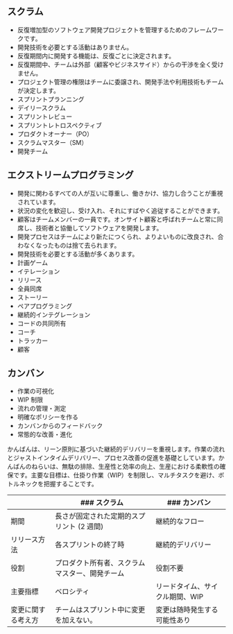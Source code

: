 ## スクラム

- 反復増加型のソフトウェア開発プロジェクトを管理するためのフレームワークです。
- 開発技術を必要とする活動はありません。
- 反復期間内に開発する機能は、反復ごとに決定されます。
- 反復期間中、チームは外部（顧客やビジネスサイド）からの干渉を全く受けません。
- プロジェクト管理の権限はチームに委譲され、開発手法や利用技術もチームが決定します。
- スプリントプランニング
- デイリースクラム
- スプリントレビュー
- スプリントレトロスペクティブ
- プロダクトオーナー（PO）
- スクラムマスター（SM）
- 開発チーム

## エクストリームプログラミング

- 開発に関わるすべての人が互いに尊重し、働きかけ、協力し合うことが重視されています。
- 状況の変化を歓迎し、受け入れ、それにすばやく追従することができます。
- 顧客はチームメンバーの一員です。オンサイト顧客と呼ばれチームと常に同席し、技術者と協働してソフトウェアを開発します。
- 開発プロセスはチームにより新たにつくられ、よりよいものに改良され、合わなくなったものは捨て去られます。
- 開発技術を必要とする活動が多くあります。
- 計画ゲーム
- イテレーション
- リリース
- 全員同席
- ストーリー
- ペアプログラミング
- 継続的インテグレーション
- コードの共同所有
- コーチ
- トラッカー
- 顧客

## カンバン

- 作業の可視化
- WIP 制限
- 流れの管理・測定
- 明確なポリシーを作る
- カンバンからのフィードバック
- 常態的な改善・進化

かんばんは、リーン原則に基づいた継続的デリバリーを重視します。作業の流れとジャストインタイムデリバリー、プロセス改善の促進を基礎としています。かんばんのねらいは、無駄の排除、生産性と効率の向上、生産における柔軟性の確保です。主要な目標は、仕掛り作業（WIP）を制限し、マルチタスクを避け、ボトルネックを把握することです。

|                    | ### スクラム                                   | ### カンバン                    |
| ------------------ | ---------------------------------------------- | ------------------------------- |
| 期間               | 長さが固定された定期的スプリント (2 週間)      | 継続的なフロー                  |
| リリース方法       | 各スプリントの終了時                           | 継続的デリバリー                |
| 役割               | プロダクト所有者、スクラムマスター、開発チーム | 役割不要                        |
| 主要指標           | ベロシティ                                     | リードタイム、サイクル期間、WIP |
| 変更に関する考え方 | チームはスプリント中に変更を加えない。         | 変更は随時発生する可能性あり    |
